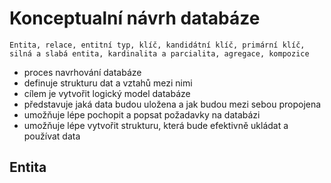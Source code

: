 # Konceptualní návrh databáze

`Entita, relace, entitní typ, klíč, kandidátní klíč, primární klíč, silná a slabá entita, kardinalita a parcialita, agregace, kompozice`

- proces navrhování databáze
- definuje strukturu dat a vztahů mezi nimi​
- cílem je vytvořit logický model databáze
- představuje jaká data budou uložena a jak budou mezi sebou propojena​
- umožňuje lépe pochopit a popsat požadavky na databázi​
- umožňuje lépe vytvořit strukturu, která bude efektivně ukládat a používat data​

## Entita
